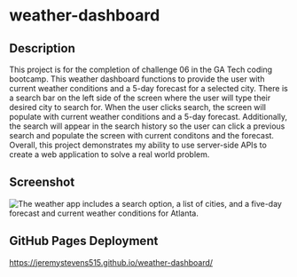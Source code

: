 # weather-dashboard
## Description

This project is for the completion of challenge 06 in the GA Tech coding bootcamp. This weather dashboard functions to provide the user with current weather conditions and a 5-day forecast for a selected city. There is a search bar on the left side of the screen where the user will type their desired city to search for. When the user clicks search, the screen will populate with current weather conditions and a 5-day forecast. Additionally, the search will appear in the search history so the user can click a previous search and populate the screen with current conditons and the forecast. Overall, this project demonstrates my ability to use server-side APIs to create a web application to solve a real world problem.

<!-- ```
GIVEN a weather dashboard with form inputs
WHEN I search for a city
THEN I am presented with current and future conditions for that city and that city is added to the search history
WHEN I view current weather conditions for that city
THEN I am presented with the city name, the date, an icon representation of weather conditions, the temperature, the humidity, and the wind speed
WHEN I view future weather conditions for that city
THEN I am presented with a 5-day forecast that displays the date, an icon representation of weather conditions, the temperature, the wind speed, and the humidity
WHEN I click on a city in the search history
THEN I am again presented with current and future conditions for that city
``` -->

## Screenshot

![The weather app includes a search option, a list of cities, and a five-day forecast and current weather conditions for Atlanta.](./Assets/images/weather-dashboard-screenshot.JPG)

## GitHub Pages Deployment
https://jeremystevens515.github.io/weather-dashboard/
